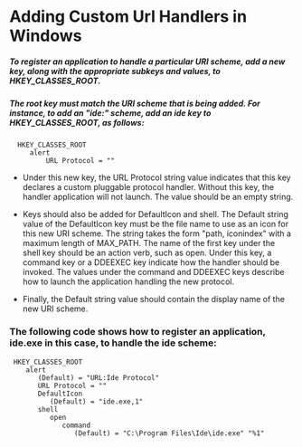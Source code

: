 # Adding Custom Url Handlers in Windows

##### To register an application to handle a particular URI scheme, add a new key, along with the appropriate subkeys and values, to HKEY_CLASSES_ROOT.
##### The root key must match the URI scheme that is being added. For instance, to add an "ide:" scheme, add an ide key to HKEY_CLASSES_ROOT, as follows:

      HKEY_CLASSES_ROOT
         alert
             URL Protocol = "" 

- Under this new key, the URL Protocol string value indicates that this key declares a custom pluggable protocol handler. Without this key, the handler application will not launch. The value should be an empty string.

- Keys should also be added for DefaultIcon and shell. The Default string value of the DefaultIcon key must be the file name to use as an icon for this new URI scheme. The string takes the form "path, iconindex" with a maximum length of MAX_PATH. The name of the first key under the shell key should be an action verb, such as open. Under this key, a command key or a DDEEXEC key indicate how the handler should be invoked. The values under the command and DDEEXEC keys describe how to launch the application handling the new protocol.
- Finally, the Default string value should contain the display name of the new URI scheme. 

### The following code shows how to register an application, ide.exe in this case, to handle the ide scheme:
     HKEY_CLASSES_ROOT
        alert
           (Default) = "URL:Ide Protocol"
           URL Protocol = ""
           DefaultIcon
              (Default) = "ide.exe,1"
           shell
              open
                 command
                    (Default) = "C:\Program Files\Ide\ide.exe" "%1"

 
